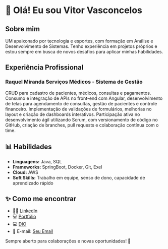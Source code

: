 <h1>👋 Olá! Eu sou Vitor Vasconcelos</h1>

<h2>Sobre mim</h2>
<p>UM apaixonado por tecnologia e esportes, com formação em Análise e Desenvolvimento de Sistemas. Tenho experiência em projetos próprios e estou sempre em busca de novos desafios para aplicar minhas habilidades.</p>

<h2>Experiência Profissional</h2>
<h3>Raquel Miranda Serviços Médicos - Sistema de Gestão </h2>
<p>  CRUD para cadastro de pacientes, médicos, consultas e pagamentos. 
Consumo e integração de APIs no front-end com Angular, desenvolvimento de telas para agendamento de
consultas, gestão de pacientes e controle financeiro. Implementação de validações de formulários, melhorias no layout e criação de dashboards interativos.
 Participação ativa no desenvolvimento ágil utilizando Scrum, com versionamento de código no GitHub, criação de branches, pull requests e colaboração contínua com o time.</p>

<h2>📊 Habilidades</h2>
<ul>
<li><strong>Linguagens:</strong> Java, SQL</li>
<li><strong>Frameworks:</strong> SpringBoot, Docker, Git, Exel</li>
<li><strong>Cloud:</strong> AWS</li>
<li><strong>Soft Skills:</strong> Trabalho em equipe, senso de dono, capacidade de aprendizado rápido</li>
</ul>


<h2>✨ Como me encontrar</h2>
<ul>
<li>👨‍💻 <a href="https://www.linkedin.com/in/DevVitorVasconcelos/">LinkedIn</a></li>
<li>💻 <a href="https://Vasc0ncel0s.github.io/">Portfólio</a></li>
<li>💻 <a href="https://www.dio.me/users/vitorissamu_vs">DIO</a></li>
<li>📧 E-mail: <a href="mailto:vitorvasconcelos_@hotmail.com">Seu Email</a></li>
</ul>

<p>Sempre aberto para colaborações e novas oportunidades! 🚀</p>
